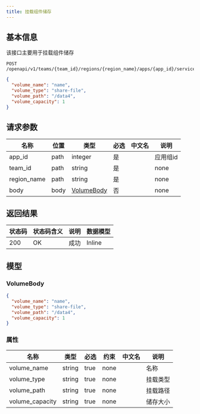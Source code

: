 ```yaml
---
title: 挂载组件储存
---
```


## 基本信息

该接口主要用于挂载组件储存

```shell title="请求路径"
POST /openapi/v1/teams/{team_id}/regions/{region_name}/apps/{app_id}/services/{service_id}/volumes
```

```json title="Body 请求体示例"
{
  "volume_name": "name",
  "volume_type": "share-file",
  "volume_path": "/data4",
  "volume_capacity": 1
}
```

## 请求参数

| 名称        | 位置 | 类型                    | 必选 | 中文名 | 说明     |
| ----------- | ---- |-----------------------| ---- | ------ | -------- |
| app_id      | path | integer               | 是   |        | 应用组id |
| team_id     | path | string                | 是   |        | none     |
| region_name | path | string                | 是   |        | none     |
| body        | body | [VolumeBody](#volume) | 否   |        | none     |

## 返回结果

| 状态码 | 状态码含义                                              | 说明 | 数据模型 |
| ------ | ------------------------------------------------------- | ---- | -------- |
| 200    | OK | 成功 | Inline   |

## 模型

### VolumeBody<a id="volume"></a>

```json
{
  "volume_name": "name",
  "volume_type": "share-file",
  "volume_path": "/data4",
  "volume_capacity": 1
}
```

### 属性

| 名称            | 类型     | 必选 | 约束 | 中文名 | 说明   |
| --------------- |--------| ---- | ---- | ------ |------|
| volume_name | string | true | none |        | 名称   |
| volume_type | string | true | none |        | 挂载类型 |
| volume_path | string | true | none |        | 挂载路径 |
| volume_capacity | string | true | none |        | 储存大小 |

